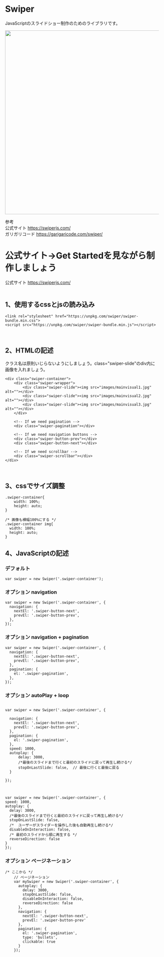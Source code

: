 # Swiper
JavaScriptのスライドショー制作のためのライブラリです。

<img src="http://hareumi.com/dhjs/swiper2.png" width="600px">
<br>

参考 <br>
公式サイト https://swiperjs.com/  <br>
ガリガリコード https://garigaricode.com/swiper/
<br>

# 公式サイト→Get Startedを見ながら制作しましょう
公式サイト https://swiperjs.com/  <br><br>



## 1、使用するcssとjsの読み込み

    <link rel="stylesheet" href="https://unpkg.com/swiper/swiper-bundle.min.css">
    <script src="https://unpkg.com/swiper/swiper-bundle.min.js"></script>
    
<br>

## 2、HTMLの記述

クラス名は原則いじらないようにしましょう。class="swiper-slide"のdiv内に画像を入れましょう。
	
    <div class="swiper-container">
        <div class="swiper-wrapper">
            <div class="swiper-slide"><img src="images/mainvisual1.jpg" alt=""></div>
            <div class="swiper-slide"><img src="images/mainvisual2.jpg" alt=""></div>
            <div class="swiper-slide"><img src="images/mainvisual3.jpg" alt=""></div>
        </div>

	    <!-- If we need pagination -->
	    <div class="swiper-pagination"></div>

	    <!-- If we need navigation buttons -->
	    <div class="swiper-button-prev"></div>
	    <div class="swiper-button-next"></div>

	    <!-- If we need scrollbar -->
	    <div class="swiper-scrollbar"></div>
    </div>

<br>

## 3、cssでサイズ調整


```
.swiper-container{
    width: 100%;
    height: auto;
}

/* 画像も横幅100%にする */
.swiper-container img{
  width: 100%;
  height: auto;
}

```



## 4、JavaScriptの記述

### デフォルト

    var swiper = new Swiper('.swiper-container');
    
### オプション navigation

```
var swiper = new Swiper('.swiper-container', {
  navigation: {
    nextEl: '.swiper-button-next',
    prevEl: '.swiper-button-prev',
  },
});

```

### オプション navigation +  pagination

```
var swiper = new Swiper('.swiper-container', {
  navigation: {
    nextEl: '.swiper-button-next',
    prevEl: '.swiper-button-prev',
  },
  pagination: {
    el: '.swiper-pagination',
  },
});

```


    
### オプション autoPlay + loop

```

var swiper = new Swiper('.swiper-container', {

  navigation: {
    nextEl: '.swiper-button-next',
    prevEl: '.swiper-button-prev',
  },
  pagination: {
    el: '.swiper-pagination',
  },
  speed: 1000,
  autoplay: {
      delay: 3000,
      /*最後のスライドまで行くと最初のスライドに戻って再生し続ける*/
      stopOnLastSlide: false,  // 最後に行くと最後に戻る
  }
  
});



```
    var swiper = new Swiper('.swiper-container', {
    speed: 1000,
    autoplay: {
      delay: 3000,
      /*最後のスライドまで行くと最初のスライドに戻って再生し続ける*/
      stopOnLastSlide: false,
      /*  ユーザーがスライダーを操作した後も自動再生し続ける*/
      disableOnInteraction: false,
      /* 最初のスライドから順に再生する */
      reverseDirection: false
    }
    });
  
### オプション ページネーション


```
/* ここから */
    // ページネーション
    var mySwiper = new Swiper('.swiper-container', {
      autoplay: {
        delay: 3000,
        stopOnLastSlide: false,
        disableOnInteraction: false,
        reverseDirection: false
      },
      navigation: {
        nextEl: '.swiper-button-next',
        prevEl: '.swiper-button-prev'
      },
      pagination: {
        el: '.swiper-pagination',
        type: 'bullets',
        clickable: true
      }
    });
```
    

<br>
<br>
<br>
<br>
<br>
